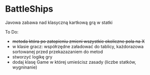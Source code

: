 # BattleShips
Javowa zabawa nad klasyczną kartkową grą w statki

To Do:
- ~~metoda która po zatopieniu zmieni wszystkie okoliczne pola na X~~
- w klasie gracz: współrzędne załadować do tablicy, każdorazowa sortowanej przed przekazazaniem do metod
- stworzyć logikę gry
- dodaj klasę Game w której umieścisz zasady (liczbe statków, wygninanie)